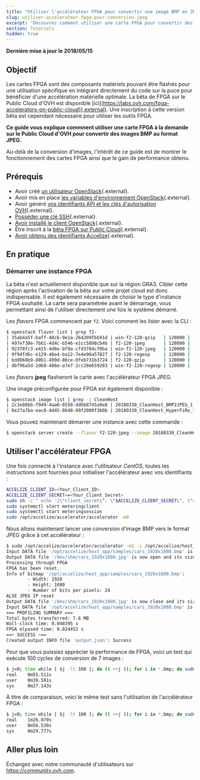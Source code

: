 ```yaml
---
title: "Utiliser l'accélérateur FPGA pour convertir une image BMP en JPEG (Bêta)"
slug: utiliser-accelerateur-fpga-pour-conversion-jpeg
excerpt: 'Découvrez comment utiliser une carte FPGA pour convertir des images BMP au format JPEG'
section: Tutoriels
hidden: true
---
```


**Dernière mise à jour le 2018/05/15**

## Objectif

Les cartes FPGA sont des composants matériels pouvant être flashés pour une utilisation spécifique en intégrant directement du code sur la puce pour bénéficier d'une accélération matérielle optimale. La bêta de FPGA sur le Public Cloud d'OVH est disponible [ici](https://labs.ovh.com/fpga-accelerators-on-public-cloud]{.external}. Une inscription à cette version bêta est cependant nécessaire pour utiliser les outils FPGA.

**Ce guide vous explique commnent utiliser une carte FPGA à la demande sur le Public Cloud d'OVH pour convertir des images BMP au format JPEG.**

Au-delà de la conversion d'images, l'intérêt de ce guide est de montrer le fonctionnement des cartes FPGA ainsi que le gain de performance obtenu.

## Prérequis

- Avoir créé [un utilisateur OpenStack](https://docs.ovh.com/fr/public-cloud/creation-et-suppression-dun-utilisateur-openstack/){.external}.
- Avoir mis en place [les variables d'environnement OpenStack](https://docs.ovh.com/fr/public-cloud/charger-les-variables-denvironnement-openstack/){.external}.
- Avoir généré [vos identifiants API et les clés d'autorisation OVH](https://docs.ovh.com/gb/en/customer/first-steps-with-ovh-api){.external}.
- [Posséder une clé SSH](https://docs.ovh.com/fr/public-cloud/creation-des-cles-ssh/){.external}.
- [Avoir installé le client OpenStack](https://github.com/openstack/python-openstackclient){.external}.
- Être inscrit à la [bêta FPGA sur Public Cloud](https://labs.ovh.com/fpga-accelerators-on-public-cloud){.external}.
- [Avoir obtenu des identifiants Accelize](https://accelstore.accelize.com/user/register){.external}.


## En pratique

### Démarrer une instance FPGA

La bêta n'est actuellement disponible que sur la région GRA3. Cibler cette région après l'activation de la bêta sur votre projet cloud est donc indispensable. Il est également nécessaire de choisir le type d'instance FPGA souhaité. La carte sera paramétrée avant le démarrage, vous permettant ainsi de l'utiliser directement une fois le système démarré.

Les *flavors* FPGA commencent par `f2`. Voici comment les lister avec la CLI :

```sh
$ openstack flavor list | grep f2-
| 35ab4a5f-baff-48c6-9e1a-264209fbb91d | win-f2-120-gzip   | 120000 |  400 |  0 |  32 | False |
| 497ef30e-7bb1-4d4c-b546-e1cc5898cb4b | f2-120-jpeg       | 120000 |  400 |  0 |  32 | False |
| 92378fc3-e415-4d6e-bf9a-cfd3784cf0ba | win-f2-120-jpeg   | 120000 |  400 |  0 |  32 | False |
| 9f94fd6c-e129-46e4-ba12-7e4e96a57027 | f2-120-regexp     | 120000 |  400 |  0 |  32 | False |
| bdd068b9-80b1-499d-86ce-0feb731b3724 | f2-120-gzip       | 120000 |  400 |  0 |  32 | False |
| dbf96a5d-2d60-486e-a7e7-2cc28e659283 | win-f2-120-regexp | 120000 |  400 |  0 |  32 | False |
```

Les *flavors* **jpeg** flasheront la carte avec l'accélérateur FPGA JPEG.

Une image préconfigurée pour FPGA est également disponible :

```sh
$ openstack image list | grep -i CleanHost
| 2c1e08bb-f949-4aa0-8558-dd6b8745a9e8 | 20180330_CleanHost_BMP2JPEG_1.0.4_1    | active |
| 6e27a7ba-eac8-4d45-8648-89f2000f3b0b | 20180330_CleanHost_HyperFiRe_1.0.4_1   | active |
```

Vous pouvez maintenant démarrer une instance avec cette commande :

```sh
$ openstack server create --flavor f2-120-jpeg --image 20180330_CleanHost_BMP2JPEG_1.0.4_1 --key-name your_key --nic net-id=eecc8610-f977-461c-bad2-917d7be01144 bmp2jpeg
```

## Utiliser l'accélérateur FPGA

Une fois connecté à l'instance avec l'utilisateur *CentOS*, toutes les instructions sont fournies pour initialiser l'accélérateur avec vos identifiants :

```sh
ACCELIZE_CLIENT_ID=<Your_Client_ID>
ACCELIZE_CLIENT_SECRET==<Your_Client_Secret>
sudo sh -c " echo '{\"client_secret\": \"$ACCELIZE_CLIENT_SECRET\", \"client_id\": \"$ACCELIZE_CLIENT_ID\"}' > /etc/accelize/credentials.json"
sudo systemctl start meteringclient
sudo systemctl start meteringsession
sudo /opt/accelize/accelerator/accelerator -m0
```

Nous allons maintenant lancer une conversion d'image BMP vers le format JPEG grâce à cet accélérateur :

```sh
$ sudo /opt/accelize/accelerator/accelerator -m1 -i /opt/accelize/host_app/samples/cars_1920x1080.bmp -o /dev/shm/cars_1920x1080.jpg
Input DATA file '/opt/accelize/host_app/samples/cars_1920x1080.bmp' is now open and its size is 5.9 MB (6220854 B).
Output DATA file '/dev/shm/cars_1920x1080.jpg' is now open and its size is currently 0.
Processing through FPGA
FPGA has been reset.
Info of bitmap '/opt/accelize/host_app/samples/cars_1920x1080.bmp':
        - Width: 1920
        - Height: 1080
        - Number of bits per pixels: 24
ALSE JPEG IP reset
Output DATA file '/dev/shm/cars_1920x1080.jpg' is now close and its size is 1.7 MB (1741100 B).
Input DATA file '/opt/accelize/host_app/samples/cars_1920x1080.bmp' is now close.
=== PROFILING SUMMARY ===
Total bytes transferred: 7.6 MB
Wall-clock time: 0.048395 s
FPGA elpased time: 0.024452 s
==> SUCCESS <==
Created output INFO file 'output.json': Success
```

Pour que vous puissiez apprécier la performance de FPGA, voici un test qui exécute 100 cycles de conversion de 7 images :

```sh
$ j=0; time while [ $j -lt 100 ]; do (( ++j )); for i in *.bmp; do sudo /opt/accelize/accelerator/accelerator -v 4 -m1 -i $i -o /dev/shm/$(basename -s .bmp $i).jpg; done; done
real    0m55.511s
user    0m39.581s
sys     0m27.143s
```

À titre de comparaison, voici le même test sans l'utilisation de l'accélérateur FPGA :

```sh
$ j=0; time while [ $j -lt 100 ]; do (( ++j )); for i in *.bmp; do sudo convert $i  /dev/shm/$(basename -s .bmp $i).jpg; done; echo $j; done
real    1m26.070s
user    0m56.538s
sys     0m29.777s
```

## Aller plus loin

Échangez avec notre communauté d'utilisateurs sur <https://community.ovh.com>.